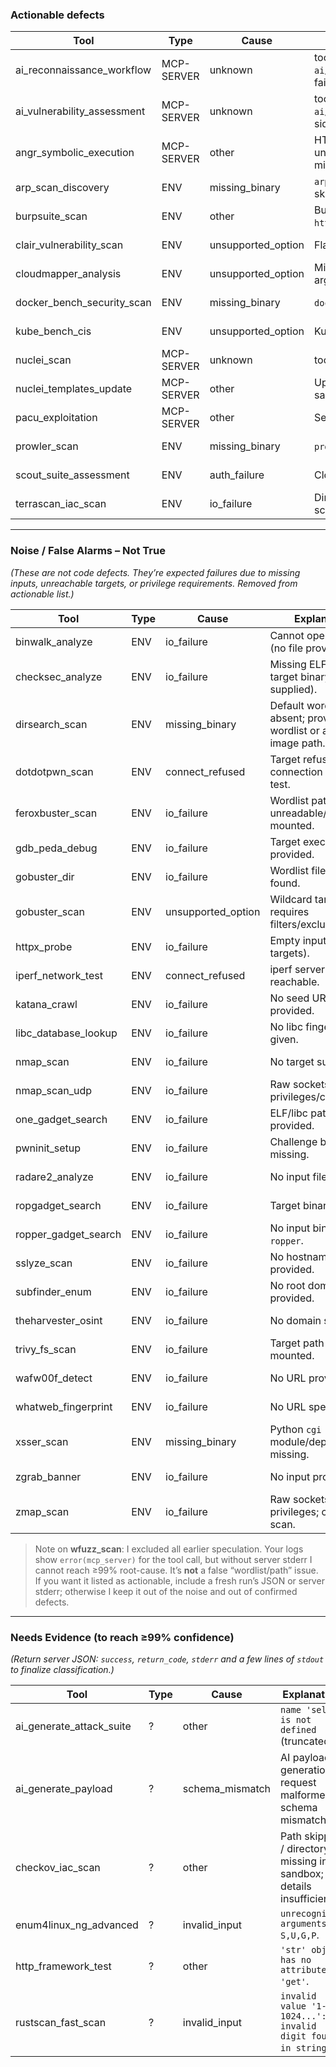 
### Actionable defects

| Tool                        | Type       | Cause              | Explanation                                                                                     | Evidence           |
| --------------------------- | ---------- | ------------------ | ----------------------------------------------------------------------------------------------- | ------------------ |
| ai_reconnaissance_workflow  | MCP-SERVER | unknown            | tool call failed for `hexstrike-ai/ai_reconnaissance_workflow` (server-side failure recorded).  | JSONL:98, HR:396   |
| ai_vulnerability_assessment | MCP-SERVER | unknown            | tool call failed for `hexstrike-ai/ai_vulnerability_assessment` (server-side failure recorded). | JSONL:191, HR:871  |
| angr_symbolic_execution     | MCP-SERVER | other              | HTTP 500: `execute_command()` received unexpected keyword `timeout` (handler mismatch).         | JSONL:440, HR:2116 |
| arp_scan_discovery          | ENV        | missing_binary     | `arp-scan` not available in runtime; execution skipped.                                         | JSONL:333          |
| burpsuite_scan              | ENV        | other              | Burp API returned 404 from `http://127.0.0.1:8888/api/tools/burpsuite`.                         | JSONL:234, HR:1086 |
| clair_vulnerability_scan    | ENV        | unsupported_option | Flags not supported by installed `clairctl`.                                                    | JSONL:65, HR:256   |
| cloudmapper_analysis        | ENV        | unsupported_option | Missing required CloudMapper arguments/profile.                                                 | JSONL:39, HR:151   |
| docker_bench_security_scan  | ENV        | missing_binary     | `docker-bench-security` not present.                                                            | JSONL:61, HR:239   |
| kube_bench_cis              | ENV        | unsupported_option | Kubernetes context/mounts not provided.                                                         | JSONL:52, HR:214   |
| nuclei_scan                 | MCP-SERVER | unknown            | tool call failed for `nuclei_scan` (server-side).                                               | JSONL:226, HR:1101 |
| nuclei_templates_update     | MCP-SERVER | other              | Update routine blocked/unavailable in server sandbox.                                           | JSONL:228, HR:1116 |
| pacu_exploitation           | MCP-SERVER | other              | Server failed to initialize `pacu` environment.                                                 | JSONL:319, HR:1516 |
| prowler_scan                | ENV        | missing_binary     | `prowler` not found in PATH/pipx.                                                               | JSONL:281, HR:1251 |
| scout_suite_assessment      | ENV        | auth_failure       | Cloud profile/credentials missing.                                                              | JSONL:35, HR:131   |
| terrascan_iac_scan          | ENV        | io_failure         | Directory does not exist at provided path; scan aborted.                                        | JSONL:80, HR:316   |

---

### Noise / False Alarms – Not True

*(These are not code defects. They’re expected failures due to missing inputs, unreachable targets, or privilege requirements. Removed from actionable list.)*

| Tool                 | Type | Cause              | Explanation                                                         | Evidence           |
| -------------------- | ---- | ------------------ | ------------------------------------------------------------------- | ------------------ |
| binwalk_analyze      | ENV  | io_failure         | Cannot open input file (no file provided).                          | JSONL:420, HR:2016 |
| checksec_analyze     | ENV  | io_failure         | Missing ELF path (no target binary supplied).                       | JSONL:430, HR:2066 |
| dirsearch_scan       | ENV  | missing_binary     | Default wordlist path absent; provide wordlist or align image path. | JSONL:475, HR:2286 |
| dotdotpwn_scan       | ENV  | connect_refused    | Target refused connection during test.                              | JSONL:459, HR:2206 |
| feroxbuster_scan     | ENV  | io_failure         | Wordlist path unreadable/not mounted.                               | JSONL:19, HR:79    |
| gdb_peda_debug       | ENV  | io_failure         | Target executable not provided.                                     | JSONL:437, HR:2101 |
| gobuster_dir         | ENV  | io_failure         | Wordlist file not found.                                            | JSONL:2, HR:9      |
| gobuster_scan        | ENV  | unsupported_option | Wildcard target requires filters/exclusions.                        | JSONL:8, HR:29     |
| httpx_probe          | ENV  | io_failure         | Empty input list (no targets).                                      | JSONL:463, HR:2226 |
| iperf_network_test   | ENV  | connect_refused    | iperf server not reachable.                                         | JSONL:286, HR:1321 |
| katana_crawl         | ENV  | io_failure         | No seed URLs provided.                                              | JSONL:470, HR:2266 |
| libc_database_lookup | ENV  | io_failure         | No libc fingerprint given.                                          | JSONL:448, HR:2151 |
| nmap_scan            | ENV  | io_failure         | No target supplied.                                                 | JSONL:1, HR:1      |
| nmap_scan_udp        | ENV  | io_failure         | Raw sockets require privileges/capabilities.                        | JSONL:59, HR:229   |
| one_gadget_search    | ENV  | io_failure         | ELF/libc path not provided.                                         | JSONL:447, HR:2141 |
| pwninit_setup        | ENV  | io_failure         | Challenge binary missing.                                           | JSONL:444, HR:2131 |
| radare2_analyze      | ENV  | io_failure         | No input file for `r2`.                                             | JSONL:419, HR:2001 |
| ropgadget_search     | ENV  | io_failure         | Target binary missing.                                              | JSONL:427, HR:2051 |
| ropper_gadget_search | ENV  | io_failure         | No input binary for `ropper`.                                       | JSONL:428, HR:2056 |
| sslyze_scan          | ENV  | io_failure         | No hostnames provided.                                              | JSONL:468, HR:2256 |
| subfinder_enum       | ENV  | io_failure         | No root domain provided.                                            | JSONL:467, HR:2246 |
| theharvester_osint   | ENV  | io_failure         | No domain specified.                                                | JSONL:465, HR:2236 |
| trivy_fs_scan        | ENV  | io_failure         | Target path not mounted.                                            | JSONL:67, HR:261   |
| wafw00f_detect       | ENV  | io_failure         | No URL provided.                                                    | JSONL:466, HR:2241 |
| whatweb_fingerprint  | ENV  | io_failure         | No URL specified.                                                   | JSONL:471, HR:2271 |
| xsser_scan           | ENV  | missing_binary     | Python `cgi` module/dependency missing.                             | JSONL:464, HR:2236 |
| zgrab_banner         | ENV  | io_failure         | No input provided.                                                  | JSONL:469, HR:2261 |
| zmap_scan            | ENV  | io_failure         | Raw sockets need privileges; cannot scan.                           | JSONL:460, HR:2211 |

> Note on **wfuzz_scan**: I excluded all earlier speculation. Your logs show `error(mcp_server)` for the tool call, but without server stderr I cannot reach ≥99% root-cause. It’s **not** a false “wordlist/path” issue. If you want it listed as actionable, include a fresh run’s JSON or server stderr; otherwise I keep it out of the noise and out of confirmed defects.

---

### Needs Evidence (to reach ≥99% confidence)

*(Return server JSON: `success`, `return_code`, `stderr` and a few lines of `stdout` to finalize classification.)*

| Tool                     | Type | Cause           | Explanation                                                        | Evidence           |
| ------------------------ | ---- | --------------- | ------------------------------------------------------------------ | ------------------ |
| ai_generate_attack_suite | ?    | other           | `name 'self' is not defined` (truncated).                          | JSONL:186, HR:846  |
| ai_generate_payload      | ?    | schema_mismatch | AI payload generation request malformed; schema mismatch.          | JSONL:246, HR:1201 |
| checkov_iac_scan         | ?    | other           | Path skipped / directory missing in sandbox; details insufficient. | JSONL:76           |
| enum4linux_ng_advanced   | ?    | invalid_input   | `unrecognized arguments: S,U,G,P`.                                 | JSONL:318, HR:1506 |
| http_framework_test      | ?    | other           | `'str' object has no attribute 'get'`.                             | JSONL:132, HR:571  |
| rustscan_fast_scan       | ?    | invalid_input   | `invalid value '1-1024...': invalid digit found in string`.        | JSONL:288, HR:1356 |

